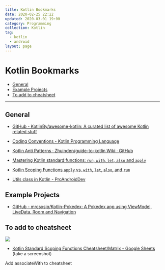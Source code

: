 ```yaml
---
title: Kotlin Bookmarks
date: 2020-02-25 22:22
updated: 2020-03-01 19:00
category: Programming
collection: Kotlin
tag:
  - kotlin
  - android
layout: page
---
```


# Kotlin Bookmarks

- [General](#general)
- [Example Projects](#example-projects)
- [To add to cheatsheet](#to-add-to-cheatsheet)

- - -

## General

* [GitHub - KotlinBy/awesome-kotlin: A curated list of awesome Kotlin related stuff](https://github.com/KotlinBy/awesome-kotlin#libraries-frameworks-database)
* [Coding Conventions - Kotlin Programming Language](https://kotlinlang.org/docs/reference/coding-conventions.html)
* [Kotlin Anti Patterns · Zhuinden/guide-to-kotlin Wiki · GitHub](https://github.com/Zhuinden/guide-to-kotlin/wiki/6%2E%29%2DAnti-Patterns)
* [Mastering Kotlin standard functions: `run`, `with`, `let`, `also` and `apply`](https://medium.com/@elye.project/mastering-kotlin-standard-functions-run-with-let-also-and-apply-9cd334b0ef84)

* [Kotlin Scoping Functions `apply` vs. `with`, `let`, `also`, and `run`](https://medium.com/@fatihcoskun/kotlin-scoping-functions-apply-vs-with-let-also-run-816e4efb75f5)
* [Utils class in Kotlin - ProAndroidDev](https://proandroiddev.com/utils-class-in-kotlin-387a09b8d495)

## Example Projects

* [GitHub - mrcsxsiq/Kotlin-Pokedex: A Pokedex app using ViewModel, LiveData, Room and Navigation](https://github.com/mrcsxsiq/Kotlin-Pokedex)

## To add to cheatsheet

![](https://miro.medium.com/max/1262/1*Hw8Ki9isYtXTxBP4uckpCw.png)

* [Kotlin Standard Scoping Functions Cheatsheet/Matrix - Google Sheets](https://docs.google.com/spreadsheets/d/1P2gMRuu36pSDW4fdwE-fLN9fcA_ZboIU2Q5VtgixBNo/edit#gid=0) (take a screenshot)

Add associateWith to cheatsheet